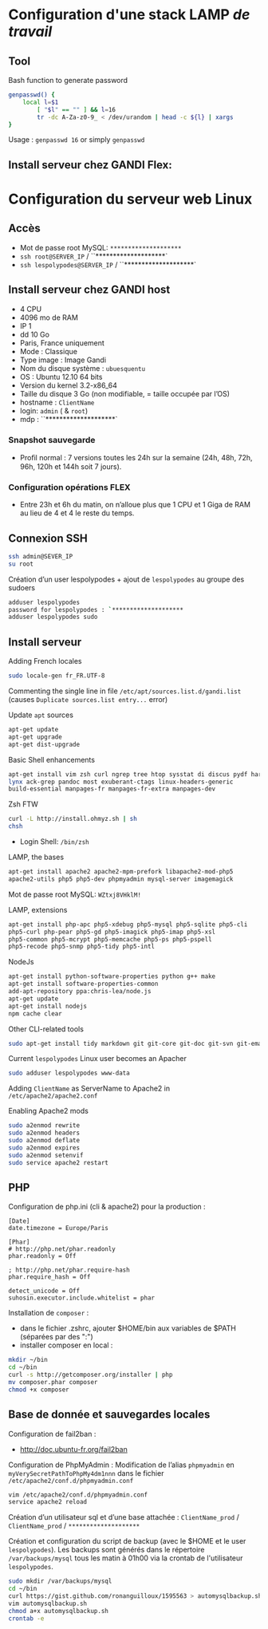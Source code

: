 # Configuration d'une stack LAMP *de travail*

## Tool

Bash function to generate password

```bash
genpasswd() {
    local l=$1
        [ "$l" == "" ] && l=16
        tr -dc A-Za-z0-9_ < /dev/urandom | head -c ${l} | xargs
}
```

Usage : `genpasswd 16` or simply `genpasswd`

## Install serveur chez GANDI Flex:
# Configuration du serveur web Linux

## Accès

- Mot de passe root MySQL: `********************`
- `ssh root@SERVER_IP` / ``********************`
- `ssh lespolypodes@SERVER_IP` / ``********************`

## Install serveur chez GANDI host

- 4 CPU
- 4096 mo de RAM
- IP 1
- dd 10 Go
- Paris, France uniquement
- Mode : Classique
- Type image : Image Gandi
- Nom du disque système : `ubuesquentu`
- OS : Ubuntu 12.10 64 bits
- Version du kernel 3.2-x86_64
- Taille du disque 3 Go (non modifiable, = taille occupée par l’OS)
- hostname : `ClientName`
- login: `admin` ( & `root`)
- mdp : ``********************`

### Snapshot sauvegarde
 
- Proﬁl normal : 7 versions toutes les 24h sur la semaine (24h, 48h, 72h, 96h, 120h et 144h soit 7 jours).

### Configuration opérations FLEX

- Entre 23h et 6h du matin, on n’alloue plus que 1 CPU et 1 Giga de RAM au lieu de 4 et 4 le reste du temps.

## Connexion SSH

```bash
ssh admin@SEVER_IP
su root
```

Création d’un user lespolypodes + ajout de `lespolypodes` au groupe des sudoers

```bash
adduser lespolypodes
password for lespolypodes : `********************
adduser lespolypodes sudo
```

## Install serveur

Adding French locales

```bash
sudo locale-gen fr_FR.UTF-8
```

Commenting the single line in file `/etc/apt/sources.list.d/gandi.list` (causes `Duplicate sources.list entry...` error)

Update `apt` sources

```bash
apt-get update
apt-get upgrade
apt-get dist-upgrade
```

Basic Shell enhancements

```bash
apt-get install vim zsh curl ngrep tree htop sysstat di discus pydf hardinfo
lynx ack-grep pandoc most exuberant-ctags linux-headers-generic
build-essential manpages-fr manpages-fr-extra manpages-dev
```

Zsh FTW

```bash
curl -L http://install.ohmyz.sh | sh
chsh 
```

- Login Shell: `/bin/zsh`

LAMP, the bases

```bash
apt-get install apache2 apache2-mpm-prefork libapache2-mod-php5
apache2-utils php5 php5-dev phpmyadmin mysql-server imagemagick
```

Mot de passe root MySQL: `WZtxj8VHklM!`

LAMP, extensions

```bash
apt-get install php-apc php5-xdebug php5-mysql php5-sqlite php5-cli
php5-curl php-pear php5-gd php5-imagick php5-imap php5-xsl
php5-common php5-mcrypt php5-memcache php5-ps php5-pspell
php5-recode php5-snmp php5-tidy php5-intl
```

NodeJs

```bash
apt-get install python-software-properties python g++ make
apt-get install software-properties-common
add-apt-repository ppa:chris-lea/node.js
apt-get update
apt-get install nodejs
npm cache clear
```

Other CLI-related tools

```bash
sudo apt-get install tidy markdown git git-core git-doc git-svn git-email tig
```

Current `lespolypodes` Linux user becomes an Apacher

```bash
sudo adduser lespolypodes www-data
```

Adding `ClientName` as ServerName to Apache2 in `/etc/apache2/apache2.conf`

Enabling Apache2 mods

```bash
sudo a2enmod rewrite
sudo a2enmod headers
sudo a2enmod deflate
sudo a2enmod expires
sudo a2enmod setenvif
sudo service apache2 restart
```

## PHP

Configuration de php.ini (cli & apache2) pour la production : 

```
[Date]
date.timezone = Europe/Paris

[Phar]
# http://php.net/phar.readonly
phar.readonly = Off

; http://php.net/phar.require-hash
phar.require_hash = Off

detect_unicode = Off
suhosin.executor.include.whitelist = phar
```

Installation de `composer` :

- dans le fichier .zshrc, ajouter $HOME/bin aux variables de $PATH (séparées par des ":")
- installer composer en local :

```bash
mkdir ~/bin
cd ~/bin
curl -s http://getcomposer.org/installer | php
mv composer.phar composer
chmod +x composer
```

## Base de donnée et sauvegardes locales

Configuration de fail2ban :

- http://doc.ubuntu-fr.org/fail2ban

Configuration de PhpMyAdmin : Modification de lʼalias `phpmyadmin` en `myVerySecretPathToPhpMy4dm1nnn` dans le fichier `/etc/apache2/conf.d/phpmyadmin.conf`

```bash
vim /etc/apache2/conf.d/phpmyadmin.conf
service apache2 reload
```

Création dʼun utilisateur sql et dʼune base attachée : `ClientName_prod` / `ClientName_prod` / `********************`

Création et configuration du script de backup (avec le $HOME et le user `lespolypodes`). Les backups sont générés dans le répertoire `/var/backups/mysql` tous les matin à 01h00 via la crontab de l'utilisateur `lespolypodes`.

```bash
sudo mkdir /var/backups/mysql
cd ~/bin
curl https://gist.github.com/ronanguilloux/1595563 > automysqlbackup.sh
vim automysqlbackup.sh
chmod a+x automysqlbackup.sh
crontab -e
```



